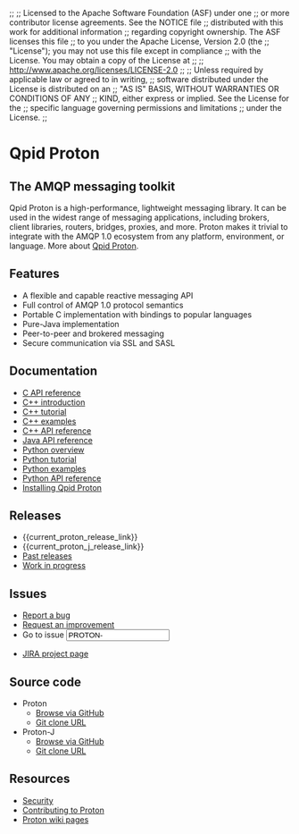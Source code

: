 ;;
;; Licensed to the Apache Software Foundation (ASF) under one
;; or more contributor license agreements.  See the NOTICE file
;; distributed with this work for additional information
;; regarding copyright ownership.  The ASF licenses this file
;; to you under the Apache License, Version 2.0 (the
;; "License"); you may not use this file except in compliance
;; with the License.  You may obtain a copy of the License at
;; 
;;   http://www.apache.org/licenses/LICENSE-2.0
;; 
;; Unless required by applicable law or agreed to in writing,
;; software distributed under the License is distributed on an
;; "AS IS" BASIS, WITHOUT WARRANTIES OR CONDITIONS OF ANY
;; KIND, either express or implied.  See the License for the
;; specific language governing permissions and limitations
;; under the License.
;;

<div id="-left-column" markdown="1">

# Qpid Proton

<div class="feature" markdown="1">

## The AMQP messaging toolkit

Qpid Proton is a high-performance, lightweight messaging library. It
can be used in the widest range of messaging applications, including
brokers, client libraries, routers, bridges, proxies, and more. Proton
makes it trivial to integrate with the AMQP 1.0 ecosystem from any
platform, environment, or language. More about
[Qpid Proton]({{site.url}}/proton/overview.html).

</div>

## Features

 - A flexible and capable reactive messaging API
 - Full control of AMQP 1.0 protocol semantics
 - Portable C implementation with bindings to popular languages
 - Pure-Java implementation
 - Peer-to-peer and brokered messaging
 - Secure communication via SSL and SASL

## Documentation

<div class="two-column" markdown="1">

 - [C API reference]({{current_proton_release_url}}/proton/c/api/files.html)
 - [C++ introduction]({{current_proton_release_url}}/proton/cpp/api/index.html)
 - [C++ tutorial]({{current_proton_release_url}}/proton/cpp/api/tutorial_page.html)
 - [C++ examples]({{current_proton_release_url}}/proton/cpp/examples/index.html)
 - [C++ API reference]({{current_proton_release_url}}/proton/cpp/api/annotated.html)
 - [Java API reference]({{current_proton_j_release_url}}/api/index.html)
 - [Python overview]({{current_proton_release_url}}/proton/python/book/overview.html)
 - [Python tutorial]({{current_proton_release_url}}/proton/python/book/tutorial.html)
 - [Python examples]({{current_proton_release_url}}/proton/python/examples/index.html)
 - [Python API reference]({{current_proton_release_url}}/proton/python/api/index.html)
 - [Installing Qpid Proton](https://git-wip-us.apache.org/repos/asf?p=qpid-proton.git;a=blob_plain;f=INSTALL.md;hb={{current_proton_release}})

</div>
</div>
<div id="-right-column" markdown="1">

## Releases

 - {{current_proton_release_link}}
 - {{current_proton_j_release_link}}
 - [Past releases]({{site.url}}/releases/index.html#past-releases)
 - [Work in progress]({{site.url}}/releases/qpid-proton-master/index.html) 

## Issues

 - [Report a bug](https://issues.apache.org/jira/secure/CreateIssue.jspa?pid=12313720&issuetype=1&priority=3)
 - [Request an improvement](https://issues.apache.org/jira/secure/CreateIssue.jspa?pid=12313720&issuetype=4&priority=3)
 - <form id="-jira-goto-form">Go to issue <input name="jira" value="PROTON-"/></form>
 - [JIRA project page](https://issues.apache.org/jira/browse/PROTON)

## Source code

 - Proton
     - [Browse via GitHub](https://github.com/apache/qpid-proton)
     - [Git clone URL](https://git-wip-us.apache.org/repos/asf/qpid-proton.git)
 - Proton-J
     - [Browse via GitHub](https://github.com/apache/qpid-proton-j)
     - [Git clone URL](https://git-wip-us.apache.org/repos/asf/qpid-proton-j.git)

## Resources

 - [Security](security.html)
 - [Contributing to Proton](submitting-patches.html)
 - [Proton wiki pages](https://cwiki.apache.org/confluence/display/qpid/proton)

</div>
